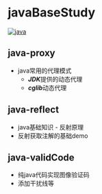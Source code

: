 # javaBaseStudy

[![java](https://img.shields.io/badge/JAVA-1.8+-green.svg)](#java-proxy)

## java-proxy

- java常用的代理模式
  - ***JDK***提供的动态代理
  - ***cglib***动态代理

## java-reflect

- java基础知识 - 反射原理
- 反射获取注解的基础demo

## java-validCode

- 纯java代码实现图像验证码
- 添加干扰线等